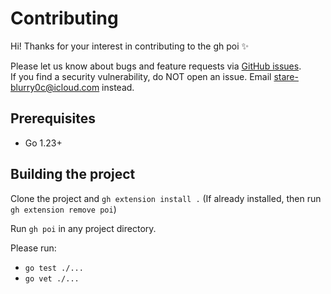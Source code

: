 # Contributing

Hi! Thanks for your interest in contributing to the gh poi ✨

Please let us know about bugs and feature requests via [GitHub issues](https://github.com/seachicken/gh-poi/issues/new/choose).  
If you find a security vulnerability, do NOT open an issue. Email stare-blurry0c@icloud.com instead.

## Prerequisites

- Go 1.23+

## Building the project

Clone the project and `gh extension install .` (If already installed, then run `gh extension remove poi`)

Run `gh poi` in any project directory.

Please run:
- `go test ./...`
- `go vet ./...`
